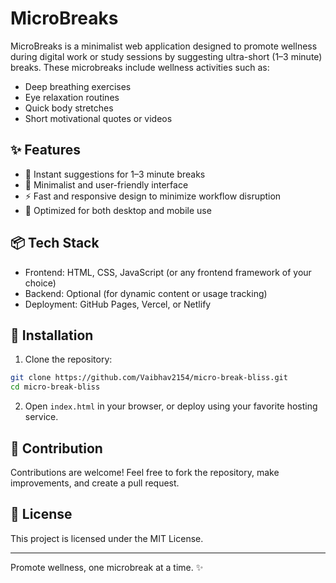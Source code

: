 # MicroBreaks

MicroBreaks is a minimalist web application designed to promote wellness during digital work or study sessions by suggesting ultra-short (1–3 minute) breaks. These microbreaks include wellness activities such as:

- Deep breathing exercises
- Eye relaxation routines
- Quick body stretches
- Short motivational quotes or videos

## ✨ Features

- 🚀 Instant suggestions for 1–3 minute breaks
- 🧘 Minimalist and user-friendly interface
- ⚡ Fast and responsive design to minimize workflow disruption
- 📱 Optimized for both desktop and mobile use

## 📦 Tech Stack

- Frontend: HTML, CSS, JavaScript (or any frontend framework of your choice)
- Backend: Optional (for dynamic content or usage tracking)
- Deployment: GitHub Pages, Vercel, or Netlify

## 🔧 Installation

1. Clone the repository:

```bash
git clone https://github.com/Vaibhav2154/micro-break-bliss.git
cd micro-break-bliss
```

2. Open `index.html` in your browser, or deploy using your favorite hosting service.

## 🧩 Contribution

Contributions are welcome! Feel free to fork the repository, make improvements, and create a pull request.

## 📄 License

This project is licensed under the MIT License.

---

Promote wellness, one microbreak at a time. ✨
